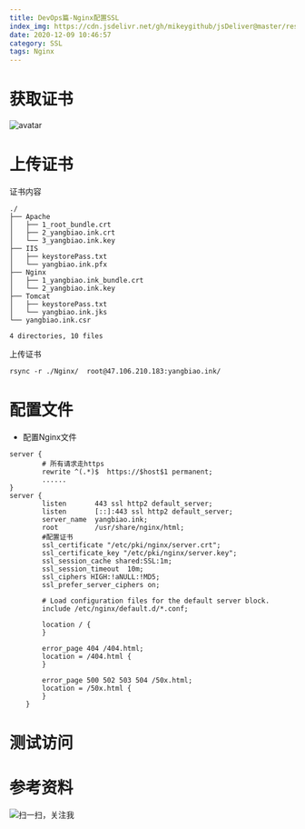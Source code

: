 ```yaml
---
title: DevOps篇-Nginx配置SSL
index_img: https://cdn.jsdelivr.net/gh/mikeygithub/jsDeliver@master/resource/img/ssl-nginx.jpeg
date: 2020-12-09 10:46:57
category: SSL
tags: Nginx
---
```


# 获取证书

![avatar](https://cdn.jsdelivr.net/gh/mikeygithub/jsDeliver@master/resource/img/ssl-nginx-cert.png)

# 上传证书

证书内容

```text
./
├── Apache
│   ├── 1_root_bundle.crt
│   ├── 2_yangbiao.ink.crt
│   └── 3_yangbiao.ink.key
├── IIS
│   ├── keystorePass.txt
│   └── yangbiao.ink.pfx
├── Nginx
│   ├── 1_yangbiao.ink_bundle.crt
│   └── 2_yangbiao.ink.key
├── Tomcat
│   ├── keystorePass.txt
│   └── yangbiao.ink.jks
└── yangbiao.ink.csr

4 directories, 10 files

```

上传证书
```shell
rsync -r ./Nginx/  root@47.106.210.183:yangbiao.ink/
```

# 配置文件

- 配置Nginx文件
```text
server {
        # 所有请求走https
        rewrite ^(.*)$  https://$host$1 permanent;
        ......
}
server {
        listen       443 ssl http2 default_server;
        listen       [::]:443 ssl http2 default_server;
        server_name  yangbiao.ink;
        root         /usr/share/nginx/html;
        #配置证书
        ssl_certificate "/etc/pki/nginx/server.crt";
        ssl_certificate_key "/etc/pki/nginx/server.key";
        ssl_session_cache shared:SSL:1m;
        ssl_session_timeout  10m;
        ssl_ciphers HIGH:!aNULL:!MD5;
        ssl_prefer_server_ciphers on;

        # Load configuration files for the default server block.
        include /etc/nginx/default.d/*.conf;

        location / {
        }

        error_page 404 /404.html;
        location = /404.html {
        }

        error_page 500 502 503 504 /50x.html;
        location = /50x.html {
        }
    }
```

# 测试访问




# 参考资料<br/>


![扫一扫，关注我](https://cdn.jsdelivr.net/gh/mikeygithub/jsDeliver@master/resource/img/wechat.jpg)
